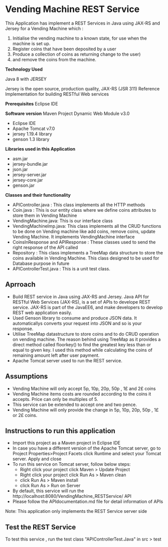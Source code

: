 # Vending Machine REST Service
This Application has implement a REST Services in Java using JAX-RS and Jersey for a Vending Machine which :

 1. Initialise the vending machine to a known state, for use when the machine is set up.
 2. Register coins that have been deposited by a user
 3. Produce a collection of coins as returning change to the user)
 4. and remove the coins from the machine.

**Technology Used**

Java 8 with JERSEY

Jersey is the open source, production quality, JAX-RS (JSR 311) Reference Implementation for building RESTful Web services

**Prerequisites**
Eclipse IDE

**Software version**
Maven Project Dynamic Web Module v3.0
 - Eclipse IDE 
 - Apache Tomcat v7.0
 - jersey 1.19.4 library
 - genson 1.3 library

**Libraries used in this Application**
 - asm.jar
 - jersey-bundle.jar
 - json.jar
 - jersey-server.jar
 - jersey-core.jar
 - genson.jar

**Classes and their functionality**

 - APIController.java : This class implements all the HTTP methods 
 - Coin.java : This is our entity class where we define coins attributes to store them in Vending Machine
 - VendingMachine.java: This is our interface class
 - VendingMachineImp.java: This class implements all the CRUD functions to be done on Vending machine like add coins, remove coins, update Vending Machine. It implements VendingMachine interface
 - CoinsInResponse and APIResponse : These classes used to send the right response of the API called
 - Repository : This class implements a TreeMap data structure to store the coins available in Vending Machine. This class designed to be used for Database purpose in future
 - APIControllerTest.java : This is a unit test class.
 
 ## Aprroach

 - Build REST service in Java using JAX-RS and Jersey. Java API for RESTful Web Services (JAX-RS), is a set of APIs to develope REST service. JAX-RS is part of the JavaEE6, and make developers to develop REST web application easily.
 - Used Genson library to consume and produce JSON data. It automaticallys converts your request into JSON and so is your response. 
 - Utilise TreeMap datastructure to store coins and to do CRUD operation on vending machine. The reason behind using TreeMap as it provides a direct method called floorkey() to find the greatest key less than or equal to given key. I used this method while calculating the coins of remaining amount left after user payment. 
 - Apache Tomcat server used to run the REST service. 

## Assumptions

 - Vending Machine will only accept 5p, 10p, 20p, 50p , 1£ and 2£ coins
 - Vending Machine items costs are rounded according to the coins it accepts. Price can only be multiples of 5. 
 -  This service can be extended to accept one and two pence.
 - Vending Machine will only provide the change in 5p, 10p, 20p, 50p , 1£ or 2£ coins.

## Instructions to run this application

 - Import this project as a Maven project in Eclipse IDE
 - In case you have a different version of the Apache Tomcat server, go to Project Properties>Project Facets click Runtime and select your Tomcat server. Apply and close
 - To run this service on Tomcat server, follow below steps:
	 - Right click your project click Maven > Update Project
	 - Right click your project click Run As > Maven clean
	 - click Run As > Maven install
	 - click Run As > Run on Server 
 - By default, this service will run the http://localhost:8080/VendingMachine_RESTService/ API
-  Please follow the APIdocumentation.md file for detail information of APIs

Note: This application only implements the REST Service server side

## Test the REST Service

To test this service , run the test class "APIControllerTest.Java" in src >
test

